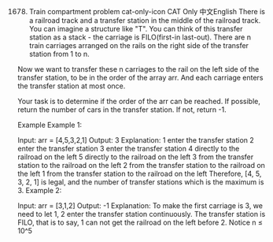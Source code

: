 1678. Train compartment problem
cat-only-icon
CAT Only
中文English
There is a railroad track and a transfer station in the middle of the railroad track. You can imagine a structure like "T". You can think of this transfer station as a stack - the carriage is FILO(first-in last-out). There are n train carriages arranged on the rails on the right side of the transfer station from 1 to n.

Now we want to transfer these n carriages to the rail on the left side of the transfer station, to be in the order of the array arr. And each carriage enters the transfer station at most once.

Your task is to determine if the order of the arr can be reached. If possible, return the number of cars in the transfer station. If not, return -1.

Example
Example 1:

Input: arr = [4,5,3,2,1]
Output: 3
Explanation: 
  1 enter the transfer station
  2 enter the transfer station
  3 enter the transfer station
  4 directly to the railroad on the left
  5 directly to the railroad on the left
  3 from the transfer station to the railroad on the left
  2 from the transfer station to the railroad on the left
  1 from the transfer station to the railroad on the left
  Therefore, [4, 5, 3, 2, 1] is legal, and the number of transfer stations which is the maximum is 3.
Example 2:

Input: arr = [3,1,2]
Output: -1
Explanation: 
  To make the first carriage is 3, we need to let 1, 2 enter the transfer station continuously.
  The transfer station is FILO, that is to say, 1 can not get the railroad on the left before 2.
Notice
n ≤ 10^5

